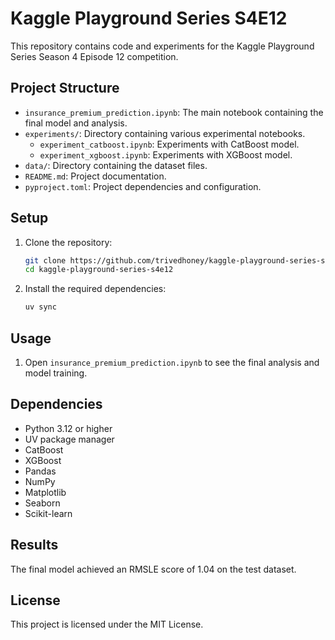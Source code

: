 # Kaggle Playground Series S4E12

This repository contains code and experiments for the Kaggle Playground Series Season 4 Episode 12 competition.

## Project Structure

- `insurance_premium_prediction.ipynb`: The main notebook containing the final model and analysis.
- `experiments/`: Directory containing various experimental notebooks.
    - `experiment_catboost.ipynb`: Experiments with CatBoost model.
    - `experiment_xgboost.ipynb`: Experiments with XGBoost model.
- `data/`: Directory containing the dataset files.
- `README.md`: Project documentation.
- `pyproject.toml`: Project dependencies and configuration.

## Setup

1. Clone the repository:
     ```bash
     git clone https://github.com/trivedhoney/kaggle-playground-series-s4e12.git
     cd kaggle-playground-series-s4e12
     ```

2. Install the required dependencies:
     ```bash
     uv sync
     ```

## Usage

1. Open `insurance_premium_prediction.ipynb` to see the final analysis and model training.

## Dependencies

- Python 3.12 or higher
- UV package manager
- CatBoost
- XGBoost
- Pandas
- NumPy
- Matplotlib
- Seaborn
- Scikit-learn

## Results

The final model achieved an RMSLE score of 1.04 on the test dataset.

## License

This project is licensed under the MIT License.